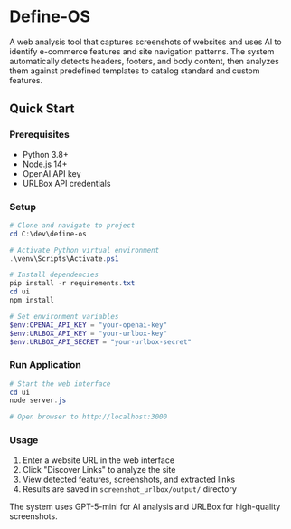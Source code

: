 # Define-OS

A web analysis tool that captures screenshots of websites and uses AI to identify e-commerce features and site navigation patterns. The system automatically detects headers, footers, and body content, then analyzes them against predefined templates to catalog standard and custom features.

## Quick Start

### Prerequisites
- Python 3.8+
- Node.js 14+
- OpenAI API key
- URLBox API credentials

### Setup
```powershell
# Clone and navigate to project
cd C:\dev\define-os

# Activate Python virtual environment
.\venv\Scripts\Activate.ps1

# Install dependencies
pip install -r requirements.txt
cd ui
npm install

# Set environment variables
$env:OPENAI_API_KEY = "your-openai-key"
$env:URLBOX_API_KEY = "your-urlbox-key"
$env:URLBOX_API_SECRET = "your-urlbox-secret"
```

### Run Application
```powershell
# Start the web interface
cd ui
node server.js

# Open browser to http://localhost:3000
```

### Usage
1. Enter a website URL in the web interface
2. Click "Discover Links" to analyze the site
3. View detected features, screenshots, and extracted links
4. Results are saved in `screenshot_urlbox/output/` directory

The system uses GPT-5-mini for AI analysis and URLBox for high-quality screenshots.
